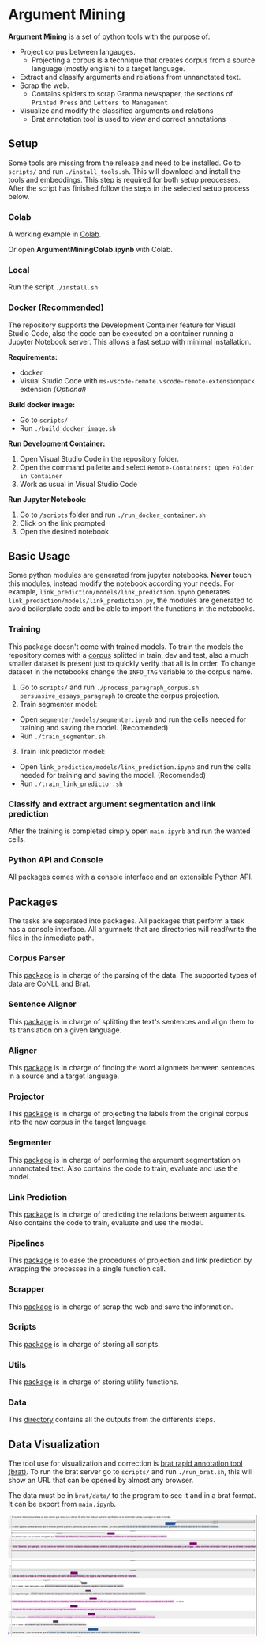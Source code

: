 # Argument Mining

**Argument Mining** is a set of python tools with the purpose of:

- Project corpus between langauges.
  - Projecting a corpus is a technique that creates corpus from a source language (mostly english) to a target language.
- Extract and classify arguments and relations from unnanotated text.
- Scrap the web.
  - Contains spiders to scrap Granma newspaper, the sections of `Printed Press` and `Letters to Management`
- Visualize and modify the classified arguments and relations
  - Brat annotation tool is used to view and correct annotations

## Setup

Some tools are missing from the release and need to be installed. Go to `scripts/` and run `./install_tools.sh`. This will download and install the tools and embeddings. This step is required for both setup preocesses. After the script has finished follow the steps in the selected setup process below.

### Colab

A working example in [Colab](https://colab.research.google.com/drive/1iCVAoVXXtsgnHddjoVyXUPrLcNgYok1Z?usp=sharing).

Or open **ArgumentMiningColab.ipynb** with Colab.

### Local

Run the script `./install.sh`

### Docker (Recommended)

The repository supports the Development Container feature for Visual Studio Code, also the code can be executed on a container running a Jupyter Notebook server. This allows a fast setup with minimal installation.

**Requirements:**

- docker
- Visual Studio Code with `ms-vscode-remote.vscode-remote-extensionpack` extension _(Optional)_

**Build docker image:**

- Go to `scripts/`
- Run `./build_docker_image.sh`

**Run Development Container:**

1. Open Visual Studio Code in the repository folder.
2. Open the command pallette and select `Remote-Containers: Open Folder in Container`
3. Work as usual in Visual Studio Code

**Run Jupyter Notebook:**

1. Go to `/scripts` folder and run `./run_docker_container.sh`
2. Click on the link prompted
3. Open the desired notebook

## Basic Usage

Some python modules are generated from jupyter notebooks. **Never** touch this modules, instead modify the notebook according your needs. For example, `link_prediction/models/link_prediction.ipynb` generates `link_prediction/models/link_prediction.py`, the modules are generated to avoid boilerplate code and be able to import the functions in the notebooks.

### Training

This package doesn't come with trained models. To train the models the repository comes with a [corpus](https://tudatalib.ulb.tu-darmstadt.de/handle/tudatalib/2422) splitted in train, dev and test, also a much smaller dataset is present just to quickly verify that all is in order. To change dataset in the notebooks change the `INFO_TAG` variable to the corpus name.

1. Go to `scripts/` and run `./process_paragraph_corpus.sh persuasive_essays_paragraph` to create the corpus projection.
2. Train segmenter model:
  - Open `segmenter/models/segmenter.ipynb` and run the cells needed for training and saving the model. (Recomended)
  - Run `./train_segmenter.sh`.
3. Train link predictor model:
  - Open `link_prediction/models/link_prediction.ipynb` and run the cells needed for training and saving the model. (Recomended)
  - Run `./train_link_predictor.sh`

### Classify and extract argument segmentation and link prediction

After the training is completed simply open `main.ipynb` and run the wanted cells.

### Python API and Console

All packages comes with a console interface and an extensible Python API.

## Packages

The tasks are separated into packages. All packages that perform a task has a console interface. All argumnets that are directories will read/write the files in the inmediate path.

### Corpus Parser

This [package](corpus_parser/README.md) is in charge of the parsing of the data. The supported types of data are CoNLL and Brat.

### Sentence Aligner

This [package](sentence_aligner/README.md) is in charge of splitting the text's sentences and align them to its translation on a given language.

### Aligner

This [package](aligner/README.md) is in charge of finding the word alignmets between sentences in a source and a target language.

### Projector

This [package](projector/README.md) is in charge of projecting the labels from the original corpus into the new corpus in the target language.

### Segmenter

This [package](segmenter/README.md) is in charge of performing the argument segmentation on unnanotated text. Also contains the code to train, evaluate and use the model.

### Link Prediction

This [package](link_prediction/README.md) is in charge of predicting the relations between arguments. Also contains the code to train, evaluate and use the model.

### Pipelines

This [package](pipelines/README.md) is to ease the procedures of projection and link prediction by wrapping the processes in a single function call.

### Scrapper

This [package](scrapper/README.md) is in charge of scrap the web and save the information.

### Scripts

This [package](scripts/README.md) is in charge of storing all scripts.

### Utils

This [package](utils/README.md) is in charge of storing utility functions.

### Data

This [directory](data/README.md) contains all the outputs from the differents steps.

## Data Visualization

The tool use for visualization and correction is [brat rapid annotation tool (brat)](https://github.com/nlplab/brat). To run the brat server go to `scripts/` and run `./run_brat.sh`, this will show an URL that can be opened by almost any browser.

The data must be in `brat/data/` to the program to see it and in a brat format. It can be export from `main.ipynb`.

![Brat Visualization Tool](doc/images/brat_screenshot.png)